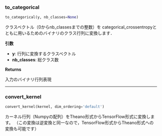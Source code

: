 ### to_categorical


```python
to_categorical(y, nb_classes=None)
```


クラスベクトル（0からnb_classesまでの整数）を
categorical_crossentropyとともに用いるためのバイナリのクラス行列に変換します．

__引数__

- __y__: 行列に変換するクラスベクトル
- __nb_classes__: 総クラス数

__Returns__

入力のバイナリ行列表現

----

### convert_kernel


```python
convert_kernel(kernel, dim_ordering='default')
```


カーネル行列（Numpyの配列）をTheano形式からTensorFlow形式に変換します。
（この変換は逆変換と同一なので，TensorFlow形式からTheano形式への変換も可能です）
